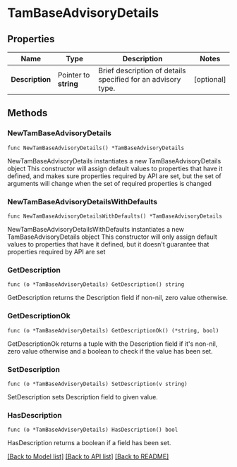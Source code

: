 # TamBaseAdvisoryDetails

## Properties

Name | Type | Description | Notes
------------ | ------------- | ------------- | -------------
**Description** | Pointer to **string** | Brief description of details specified for an advisory type. | [optional] 

## Methods

### NewTamBaseAdvisoryDetails

`func NewTamBaseAdvisoryDetails() *TamBaseAdvisoryDetails`

NewTamBaseAdvisoryDetails instantiates a new TamBaseAdvisoryDetails object
This constructor will assign default values to properties that have it defined,
and makes sure properties required by API are set, but the set of arguments
will change when the set of required properties is changed

### NewTamBaseAdvisoryDetailsWithDefaults

`func NewTamBaseAdvisoryDetailsWithDefaults() *TamBaseAdvisoryDetails`

NewTamBaseAdvisoryDetailsWithDefaults instantiates a new TamBaseAdvisoryDetails object
This constructor will only assign default values to properties that have it defined,
but it doesn't guarantee that properties required by API are set

### GetDescription

`func (o *TamBaseAdvisoryDetails) GetDescription() string`

GetDescription returns the Description field if non-nil, zero value otherwise.

### GetDescriptionOk

`func (o *TamBaseAdvisoryDetails) GetDescriptionOk() (*string, bool)`

GetDescriptionOk returns a tuple with the Description field if it's non-nil, zero value otherwise
and a boolean to check if the value has been set.

### SetDescription

`func (o *TamBaseAdvisoryDetails) SetDescription(v string)`

SetDescription sets Description field to given value.

### HasDescription

`func (o *TamBaseAdvisoryDetails) HasDescription() bool`

HasDescription returns a boolean if a field has been set.


[[Back to Model list]](../README.md#documentation-for-models) [[Back to API list]](../README.md#documentation-for-api-endpoints) [[Back to README]](../README.md)


